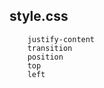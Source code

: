 style.css
---------

        justify-content
        transition
        position
        top
        left
        